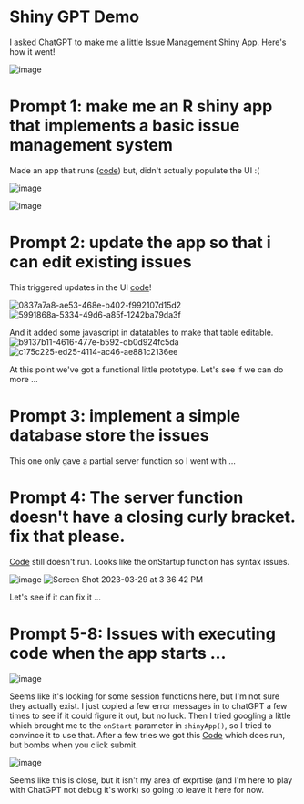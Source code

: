# Shiny GPT Demo

I asked ChatGPT to make me a little Issue Management Shiny App. Here's how it went!

![image](https://user-images.githubusercontent.com/3680095/228610405-5450b0f5-1fde-43d6-a45a-ca40a614a02c.png)

# Prompt 1: make me an R shiny app that implements a basic issue management system 

Made an app that runs ([code](https://github.com/jwildfire/shiny-gpt-demo/blob/main/app_v1.r)) but, didn't actually populate the UI :( 

![image](https://user-images.githubusercontent.com/3680095/228597247-b83dfb45-3e8c-4dce-b7a3-3654e0e46f0e.png)

![image](https://user-images.githubusercontent.com/3680095/228597088-7c87bd7f-016a-4bdd-a5e0-e24e5015a1c7.png)

# Prompt 2: update the app so that i can edit existing issues

This triggered updates in the UI [code](https://github.com/jwildfire/shiny-gpt-demo/blob/main/app_v2.r)!

![0837a7a8-ae53-468e-b402-f992107d15d2](https://user-images.githubusercontent.com/3680095/228607383-bc48468d-bd99-406c-a83b-8267763d4f9b.jpg)
![5991868a-5334-49d6-a85f-1242ba79da3f](https://user-images.githubusercontent.com/3680095/228607385-72211d99-5448-4c65-bc7f-b06ffe73f713.jpg)

And it added some javascript in datatables to make that table editable.
![b9137b11-4616-477e-b592-db0d924fc5da](https://user-images.githubusercontent.com/3680095/228607609-627eff17-0ba5-4dfb-8499-3aa0f3e51b6f.jpg)
![c175c225-ed25-4114-ac46-ae881c2136ee](https://user-images.githubusercontent.com/3680095/228607611-80935a72-f31e-4f2e-b7c2-3c1a08137679.jpg)

At this point we've got a functional little prototype. Let's see if we can do more ... 

# Prompt 3: implement a simple database store the issues

This one only gave a partial server function so I went with ...

# Prompt 4: The server function doesn't have a closing curly bracket. fix that please. 

[Code](https://github.com/jwildfire/shiny-gpt-demo/blob/main/app_v3_4.r) still doesn't run. Looks like the onStartup function has syntax issues.

![image](https://user-images.githubusercontent.com/3680095/228649230-37362ba7-a0e2-4423-80bc-22b7f42d78e6.png)
![Screen Shot 2023-03-29 at 3 36 42 PM](https://user-images.githubusercontent.com/3680095/228648820-7935e23c-993b-425a-b36d-3b98d1bd2d99.png)

Let's see if it can fix it ... 

# Prompt 5-8: Issues with executing code when the app starts ...

![image](https://user-images.githubusercontent.com/3680095/228652335-c5c8abc1-5d45-4c0f-8553-1889b9f74612.png)

Seems like it's looking for some session functions here, but I'm not sure they actually exist.  I just copied a few error messages in to chatGPT a few times to see if it could figure it out, but no luck. Then I tried googling a little which brought me to the  `onStart` parameter in `shinyApp()`, so I tried to convince it to use that. After a few tries we got this [Code](https://github.com/jwildfire/shiny-gpt-demo/blob/main/app_v5.r) which does run, but bombs when you click submit. 

![image](https://user-images.githubusercontent.com/3680095/228659062-4a7051ce-c5c8-444e-901d-8057ad2d8aa5.png)

Seems like this is close, but it isn't my area of exprtise (and I'm here to play with ChatGPT not debug it's work) so going to leave it here for now. 
